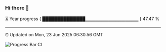### Hi there 👋

⏳ Year progress { ██████████████▁▁▁▁▁▁▁▁▁▁▁▁▁▁▁▁ } 47.47 %

---

⏰ Updated on Mon, 23 Jun 2025 06:30:56 GMT

![Progress Bar CI](https://github.com/liununu/liununu/workflows/Progress%20Bar%20CI/badge.svg)

